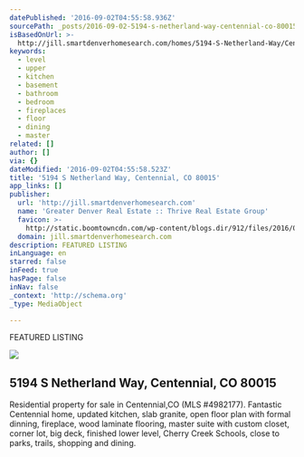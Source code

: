 ```yaml
---
datePublished: '2016-09-02T04:55:58.936Z'
sourcePath: _posts/2016-09-02-5194-s-netherland-way-centennial-co-80015.md
isBasedOnUrl: >-
  http://jill.smartdenverhomesearch.com/homes/5194-S-Netherland-Way/Centennial/CO/80015/66183766/
keywords:
  - level
  - upper
  - kitchen
  - basement
  - bathroom
  - bedroom
  - fireplaces
  - floor
  - dining
  - master
related: []
author: []
via: {}
dateModified: '2016-09-02T04:55:58.523Z'
title: '5194 S Netherland Way, Centennial, CO 80015'
app_links: []
publisher:
  url: 'http://jill.smartdenverhomesearch.com'
  name: 'Greater Denver Real Estate :: Thrive Real Estate Group'
  favicon: >-
    http://static.boomtowncdn.com/wp-content/blogs.dir/912/files/2016/05/TRG-logo-V-e1463945928413.jpg
  domain: jill.smartdenverhomesearch.com
description: FEATURED LISTING
inLanguage: en
starred: false
inFeed: true
hasPage: false
inNav: false
_context: 'http://schema.org'
_type: MediaObject

---
```

FEATURED LISTING

<article style=""><img src="https://imgflo.herokuapp.com/graph/2b2431f8e7ba7b0/bfb4fc0ce0c1753774c40a9e717bce6c/croprotate.jpg?cropheight=865&amp;cropwidth=1280&amp;degrees=0&amp;input=http%3A%2F%2Fphotos.boomtowncdn.com%2Fmetrolist%2F1280_boomver_1_4982177-1.jpg&amp;x=0&amp;y=48" /><h1>5194 S Netherland Way, Centennial, CO 80015</h1><p>Residential property for sale in Centennial,CO (MLS #4982177).  Fantastic Centennial home, updated kitchen, slab granite, open floor plan with formal dinning, fireplace, wood laminate flooring, master suite with custom closet, corner lot, big deck, finished lower level, Cherry Creek Schools, close to parks, trails, shopping and dining.</p></article>